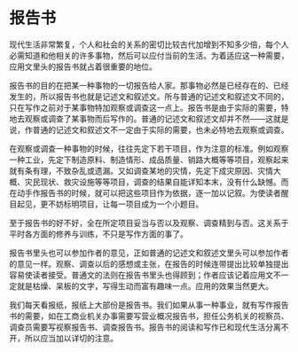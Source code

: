 # 报告书

现代生活非常繁复，个人和社会的关系的密切比较古代加增到不知多少倍，每个人必需知道和他相关的许多事物，然后可以应付当前的生活。为着适应这一种需要，应用文里头的报告书就占着很重要的地位。

报告书的目的在把某一种事物的一切报告给人家。那事物必然是已经存在的、已经发生的，所以报告书也就是记述文和叙述文。所与普通的记述文和叙述文不同的，只在写作之前对于某事物特加观察或调查这一点上。报告书是由于实际的需要，特地去观察或调查了某事物而后写作的。普通的记述文和叙述文却并不然——这就是说，作普通的记述文和叙述文不一定由于实际的需要，也未必特地去观察或调查。

在观察或调查一种事物的时候，往往先定下若干项目，作为注意的标准。例如观察一种工业，先定下制造原料、制造情形、成品质量、销路大概等等项目，观察起来就有条有理，不致杂乱或遗漏。又如调查某地的灾情，先定下成灾原因、灾情大概、灾民现状、救灾设施等等项目，调查的结果自能详知本末，没有什么缺憾。而在动手作报告书的时候，就可以把这些项目作为依据，逐一加以记叙。为使读者醒目起见，更不妨标明项目，让每一项目成为一个小题目。

至于报告书的好不好，全在所定项目妥当与否以及观察、调查精到与否。这关系于平时各方面的修养与训练，不只是写作方面的事了。

报告书里头也可以参加作者的意见，正如普通的记述文和叙述文里头可以参加作者的意见一样。观察、调查以后的感想或主张，在报告的时候连带提出比较单独提出容易使读者接受。普通文的法则在报告书里头也得顾到；作者应该记着应用文不一定就是枯燥、呆板的文字，写得生动而富有趣味一点。应用的效果当然更大。

我们每天看报纸，报纸上大部份是报告书。我们如果从事一种事业，就有写作报告书的需要，如在工商业机关办事需要写营业概况报告书，担任公务机关的视察员、调查员需要写视察报告书、调查报告书。报告书的阅读和写作已和现代生活分离不开，所以应当加以详切的注意。